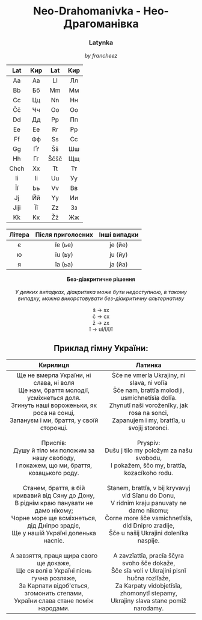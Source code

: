 # <center>Neo-Drahomanivka - Нео-Драгоманівка</center>

### **<center>Latynka</center>**
*<center>by francheez</center>*
<center>

|Lat      |Кир    |Lat      |Кир    |
|:----:|:--:|:----:|:--:|
| Aa   | Аа | Ll   | Лл |
| Bb   | Бб | Mm   | Мм |
| Cc   | Цц | Nn   | Нн |
| Čč   | Чч | Oo   | Оо |
| Dd   | Дд | Pp   | Пп |
| Ee   | Ее | Rr   | Рр |
| Ff   | Фф | Ss   | Сс |
| Gg   | Ґґ | Šš   | Шш |
| Hh   | Гг | Ščšč | Щщ |
| Chch | Хх | Tt   | Тт |
| Ii   | Іі | Uu   | Уу |
| Ĭĭ   | Ьь | Vv   | Вв |
| Jj   | Йй | Yy   | Ии |
| Jiji | Її | Zz   | Зз |
| Kk   | Кк | Žž   | Жж |
</center>
<center>

| Літера | Після приголосних | Інші випадки |
|:------:|:-----------------:|:------------:|
| є      | ĭe (ье)                | je (йе)           |
| ю      | ĭu (ьу)                | ju (йу)          |
| я      | ĭa (ьа)                | ja (йа)          |
</center>

**<center>Без-діакритичне рішення</center>** <br>
*<center>У деяких випадках, діакритика може бути недоступною, в такому випадку, можна викорстовувати без-діакритичну альтернативу</center>* 
<center>
š -> sx <br>
č -> cx <br>
ž -> zx <br>
ĭ -> ui/ī/ǐ/î <br>
</center>

## <center>Приклад гімну України:</center>

<center>

| Кирилиця                                                                 | Латинка                                                                |
|:------------------------------------------------------------------------:|:----------------------------------------------------------------------:|
| Ще не вмерла України, ні слава, ні воля<br>Ще нам, браття молодії, усміхнеться доля.<br>Згинуть наші вороженьки, як роса на сонці,<br>Запануєм і ми, браття, у своїй сторонці.<br><br>Приспів:<br>Душу й тіло ми положим за нашу свободу,<br>І покажем, що ми, браття, козацького роду.<br><br>Станем, браття, в бій кривавий від Сяну до Дону,<br>В ріднім краю панувати не дамо нікому;<br>Чорне море ще всміхнеться, дід Дніпро зрадіє,<br>Ще у нашій Україні доленька наспіє.<br><br>А завзяття, праця щира свого ще докаже,<br>Ще ся волі в Україні піснь гучна розляже,<br>За Карпати відоб'ється, згомонить степами,<br>України слава стане поміж народами. | Šče ne vmerla Ukrajiny, ni slava, ni volĭa<br>Šče nam, brattĭa molodiji, usmichnetĭsĭa dolĭa.<br>Zhynutĭ naši voroženĭky, jak rosa na sonci,<br>Zapanujem i my, brattĭa, u svojij storonci.<br><br>Pryspiv:<br>Dušu j tilo my položym za našu svobodu,<br>I pokažem, ščo my, brattĭa, kozacĭkoho rodu.<br><br>Stanem, brattĭa, v bij kryvavyj vid Sĭanu do Donu,<br>V ridnim kraju panuvaty ne damo nikomu;<br>Čorne more šče vsmichnetĭsĭa, did Dnipro zradije,<br>Šče u našij Ukrajini dolenĭka naspije.<br><br>A zavzĭattĭa, pracĭa ščyra svoho šče dokaže,<br>Šče sĭa voli v Ukrajini pisnĭ hučna rozlĭaže,<br>Za Karpaty vidobjetĭsĭa, zhomonytĭ stepamy,<br>Ukrajiny slava stane pomiž narodamy. |

</center>
